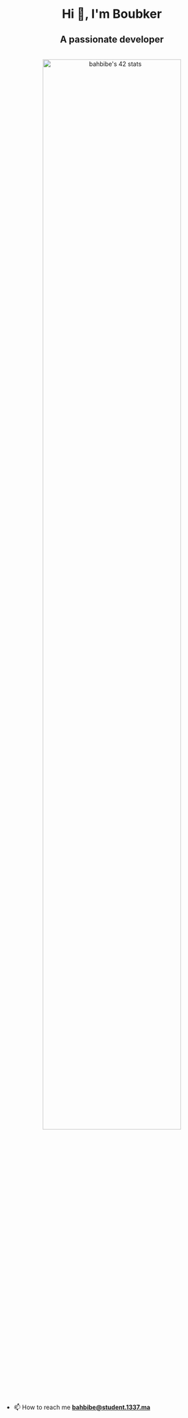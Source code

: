 
<h1 align="center">Hi 👋, I'm Boubker </h1>
<h2 align="center">A passionate developer</h2>
<div align="center">
    <br clear="both">
    <img src="https://badge.mediaplus.ma/darkblue/bahbibe"  alt="bahbibe's 42 stats"width="80%"/>
    <br clear="both">
</div>


- 📫 How to reach me **bahbibe@student.1337.ma**

